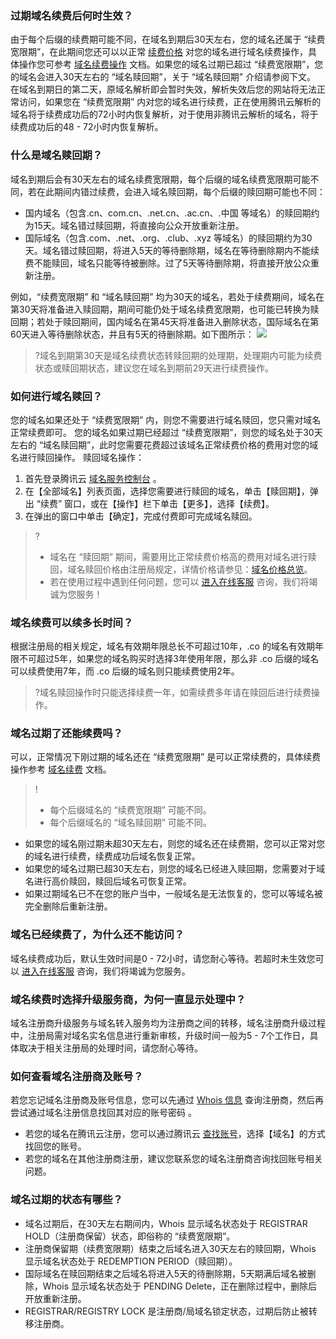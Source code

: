 ### 过期域名续费后何时生效？
由于每个后缀的续费期可能不同，在域名到期后30天左右，您的域名还属于 “续费宽限期”，在此期间您还可以以正常 [续费价格](https://buy.cloud.tencent.com/domain?price=1) 对您的域名进行域名续费操作，具体操作您可参考 [域名续费操作](https://cloud.tencent.com/document/product/242/9644) 文档。如果您的域名过期已超过 “续费宽限期”，您的域名会进入30天左右的 “域名赎回期”，关于 “域名赎回期” 介绍请参阅下文。  
在域名到期日的第二天，原域名解析即会暂时失效，解析失效后您的网站将无法正常访问，如果您在 “续费宽限期” 内对您的域名进行续费，正在使用腾讯云解析的域名将于续费成功后的72小时内恢复解析，对于使用非腾讯云解析的域名，将于续费成功后的48 - 72小时内恢复解析。

### 什么是域名赎回期？
域名到期后会有30天左右的域名续费宽限期，每个后缀的域名续费宽限期可能不同，若在此期间内错过续费，会进入域名赎回期，每个后缀的赎回期可能也不同：

- 国内域名（包含.cn、com.cn、.net.cn、.ac.cn、.中国 等域名）的赎回期约为15天。域名错过赎回期，将直接向公众开放重新注册。
- 国际域名（包含.com、.net、.org、.club、.xyz 等域名）的赎回期约为30天。域名错过赎回期，将进入5天的等待删除期，域名在等待删除期内不能续费不能赎回，域名只能等待被删除。过了5天等待删除期，将直接开放公众重新注册。

例如，“续费宽限期” 和 “域名赎回期” 均为30天的域名，若处于续费期间，域名在第30天将准备进入赎回期，期间可能仍处于域名续费宽限期，也可能已转换为赎回期；若处于赎回期间，国内域名在第45天将准备进入删除状态，国际域名在第60天进入等待删除状态，并且有5天的待删除期。如下图所示：
![](https://main.qcloudimg.com/raw/f27c8049d4f4b3a558fa56e91ce40a4c.png)
>?域名到期第30天是域名续费状态转赎回期的处理期，处理期内可能为续费状态或赎回期状态，建议您在域名到期前29天进行续费操作。
>

### 如何进行域名赎回？
您的域名如果还处于 “续费宽限期” 内，则您不需要进行域名赎回，您只需对域名正常续费即可。
您的域名如果过期已经超过 “续费宽限期”，则您的域名处于30天左右的 “域名赎回期”，此时您需要花费超过该域名正常续费价格的费用对您的域名进行赎回操作。
赎回域名操作：
1. 首先登录腾讯云 [域名服务控制台](https://console.cloud.tencent.com/domain/mydomain) 。
2. 在【全部域名】列表页面，选择您需要进行赎回的域名，单击【赎回期】，弹出 “续费” 窗口，或在【操作】栏下单击【更多】，选择【续费】。
3. 在弹出的窗口中单击【确定】，完成付费即可完成域名赎回。

>?
>- 域名在 “赎回期” 期间，需要用比正常续费价格高的费用对域名进行赎回，域名赎回价格由注册局规定，详情价格请参见：[域名价格总览](https://buy.cloud.tencent.com/domain?price=1)。
>- 若在使用过程中遇到任何问题，您可以 [进入在线客服](https://cloud.tencent.com/act/event/Online_service?from=ticket-tab) 咨询，我们将竭诚为您服务！



### 域名续费可以续多长时间？
根据注册局的相关规定，域名有效期年限总长不可超过10年，.co 的域名有效期年限不可超过5年，如果您的域名购买时选择3年使用年限，那么非 .co 后缀的域名可以续费使用7年，而 .co 后缀的域名则只能续费使用2年。
>?域名赎回操作时只能选择续费一年，如需续费多年请在赎回后进行续费操作。

### 域名过期了还能续费吗？
可以，正常情况下刚过期的域名还在 “续费宽限期” 是可以正常续费的，具体续费操作参考 [域名续费](https://cloud.tencent.com/document/product/242/9644) 文档。
>!
>- 每个后缀域名的 “续费宽限期” 可能不同。
>- 每个后缀域名的 “域名赎回期” 可能不同。
>
 - 如果您的域名刚过期未超30天左右，则您的域名还在续费期，您可以正常对您的域名进行续费，续费成功后域名恢复正常。
 - 如果您的域名过期已超30天左右，则您的域名已经进入赎回期，您需要对于域名进行高价赎回，赎回后域名可恢复正常。
 - 如果过期域名已不在您的账户当中，一般域名是无法恢复的，您可以等域名被完全删除后重新注册。  

### 域名已经续费了，为什么还不能访问？
域名续费成功后，默认生效时间是0 - 72小时，请您耐心等待。若超时未生效您可以 [进入在线客服](https://cloud.tencent.com/act/event/Online_service?from=ticket-tab) 咨询，我们将竭诚为您服务。

### 域名续费时选择升级服务商，为何一直显示处理中？
域名注册商升级服务与域名转入服务均为注册商之间的转移，域名注册商升级过程中，注册局需对域名实名信息进行重新审核，升级时间一般为5 - 7个工作日，具体取决于相关注册局的处理时间，请您耐心等待。

### 如何查看域名注册商及账号？
若您忘记域名注册商及账号信息，您可以先通过 [Whois 信息](https://whois.cloud.tencent.com/) 查询注册商，然后再尝试通过域名注册信息找回其对应的账号密码 。
 - 若您的域名在腾讯云注册，您可以通过腾讯云 [查找账号](https://cloud.tencent.com/services/forgotAccount)，选择【域名】的方式找回您的账号。
 - 若您的域名在其他注册商注册，建议您联系您的域名注册商咨询找回账号相关问题。

### 域名过期的状态有哪些？
- 域名过期后，在30天左右期间内，Whois 显示域名状态处于 REGISTRAR HOLD（注册商保留）状态，即俗称的 “续费宽限期”。
- 注册商保留期（续费宽限期）结束之后域名进入30天左右的赎回期，Whois 显示域名状态处于 REDEMPTION PERIOD（赎回期）。
- 国际域名在赎回期结束之后域名将进入5天的待删除期，5天期满后域名被删除，Whois 显示域名状态处于 PENDING Delete，正在删除过程中，删除后开放重新注册。
- REGISTRAR/REGISTRY LOCK 是注册商/局域名锁定状态，过期后防止被转移注册商。





